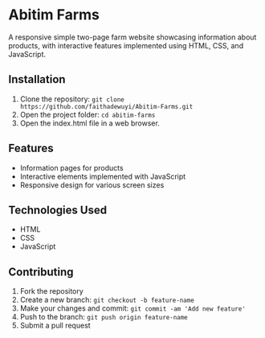 # Abitim Farms

A responsive simple two-page farm website showcasing information about products, with interactive features implemented using HTML, CSS, and JavaScript.


## Installation

1. Clone the repository: `git clone https://github.com/faithadewuyi/Abitim-Farms.git`
2. Open the project folder: `cd abitim-farms`
3. Open the index.html file in a web browser.

## Features

- Information pages for products
- Interactive elements implemented with JavaScript
- Responsive design for various screen sizes

## Technologies Used

- HTML
- CSS
- JavaScript

## Contributing

1. Fork the repository
2. Create a new branch: `git checkout -b feature-name`
3. Make your changes and commit: `git commit -am 'Add new feature'`
4. Push to the branch: `git push origin feature-name`
5. Submit a pull request




